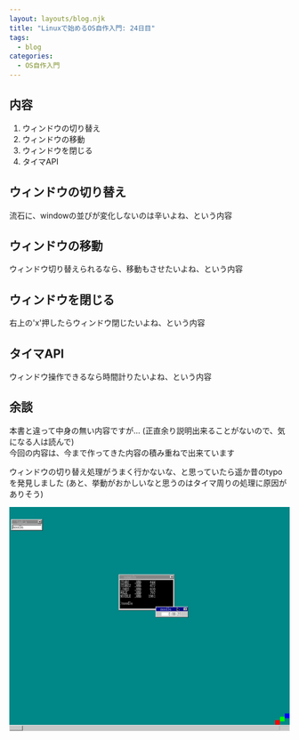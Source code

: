 ```yaml
---
layout: layouts/blog.njk
title: "Linuxで始めるOS自作入門: 24日目"
tags:
  - blog
categories:
  - OS自作入門
---
```


## 内容
1. ウィンドウの切り替え
1. ウィンドウの移動
1. ウィンドウを閉じる
1. タイマAPI

## ウィンドウの切り替え
流石に、windowの並びが変化しないのは辛いよね、という内容

## ウィンドウの移動
ウィンドウ切り替えられるなら、移動もさせたいよね、という内容

## ウィンドウを閉じる
右上の'x'押したらウィンドウ閉じたいよね、という内容

## タイマAPI
ウィンドウ操作できるなら時間計りたいよね、という内容

## 余談
本書と違って中身の無い内容ですが...
(正直余り説明出来ることがないので、気になる人は読んで)  
今回の内容は、今まで作ってきた内容の積み重ねで出来ています

ウィンドウの切り替え処理がうまく行かないな、と思っていたら遥か昔のtypoを発見しました
(あと、挙動がおかしいなと思うのはタイマ周りの処理に原因がありそう)

![osの画像1](os-24day.png)
